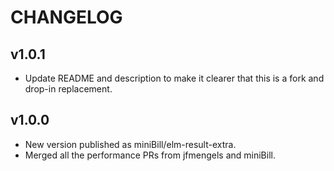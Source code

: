 # CHANGELOG

## v1.0.1

- Update README and description to make it clearer that this is a fork and drop-in replacement.

## v1.0.0

- New version published as miniBill/elm-result-extra.
- Merged all the performance PRs from jfmengels and miniBill.
